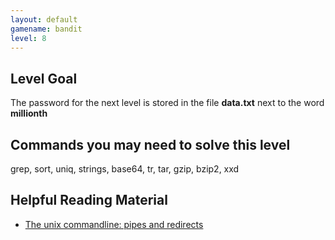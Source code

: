 ```yaml
---
layout: default
gamename: bandit
level: 8
---
```

Level Goal
----------
The password for the next level is stored in the file **data.txt**
next to the word **millionth**

Commands you may need to solve this level
-----------------------------------------
grep, sort, uniq, strings, base64, tr, tar, gzip, bzip2, xxd

Helpful Reading Material
------------------------
- [The unix commandline: pipes and redirects][]

[The unix commandline: pipes and redirects]: http://www.westwind.com/reference/os-x/commandline/pipes.html
